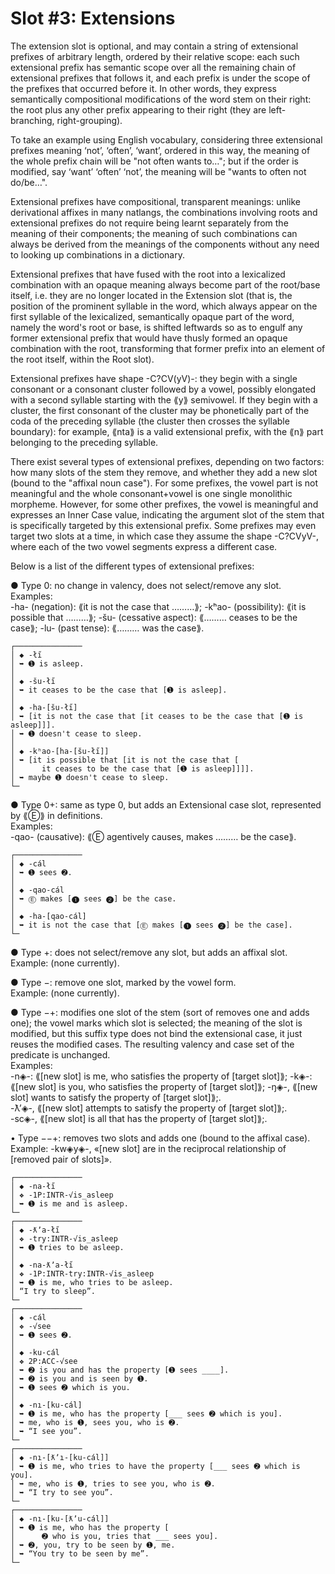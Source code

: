 # Slot #3: Extensions

The extension slot is optional, and may contain a string of extensional prefixes of arbitrary length, ordered by their relative scope: each such extensional prefix has semantic scope over all the remaining chain of extensional prefixes that follows it, and each prefix is under the scope of the prefixes that occurred before it. In other words, they express semantically compositional modifications of the word stem on their right: the root plus any other prefix appearing to their right (they are left-branching, right-grouping).  
  
To take an example using English vocabulary, considering three extensional prefixes meaning ‘not’, ‘often’, ‘want’, ordered in this way, the meaning of the whole prefix chain will be "not often wants to…"; but if the order is modified, say ‘want’ ‘often’ ‘not’, the meaning will be "wants to often not do/be…".  
  
Extensional prefixes have compositional, transparent meanings: unlike derivational affixes in many natlangs, the combinations involving roots and extensional prefixes do not require being learnt separately from the meaning of their components; the meaning of such combinations can always be derived from the meanings of the components without any need to looking up combinations in a dictionary.  
  
Extensional prefixes that have fused with the root into a lexicalized combination with an opaque meaning always become part of the root/base itself, i.e. they are no longer located in the Extension slot (that is, the position of the prominent syllable in the word, which always appear on the first syllable of the lexicalized, semantically opaque part of the word, namely the word's root or base, is shifted leftwards so as to engulf any former extensional prefix that would have thusly formed an opaque combination with the root, transforming that former prefix into an element of the root itself, within the Root slot).  
  
Extensional prefixes have shape -C?CV(yV)-: they begin with a single consonant or a consonant cluster followed by a vowel, possibly elongated with a second syllable starting with the ⟪y⟫ semivowel. If they begin with a cluster, the first consonant of the cluster may be phonetically part of the coda of the preceding syllable (the cluster then crosses the syllable boundary): for example, ⟪nta⟫ is a valid extensional prefix, with the ⟪n⟫ part belonging to the preceding syllable.  
  
There exist several types of extensional prefixes, depending on two factors: how many slots of the stem they remove, and whether they add a new slot (bound to the "affixal noun case"). For some prefixes, the vowel part is not meaningful and the whole consonant+vowel is one single monolithic morpheme. However, for some other prefixes, the vowel is meaningful and expresses an Inner Case value, indicating the argument slot of the stem that is specifically targeted by this extensional prefix. Some prefixes may even target two slots at a time, in which case they assume the shape -C?CVyV-, where each of the two vowel segments express a different case.  
  
Below is a list of the different types of extensional prefixes:  
  
● Type 0: no change in valency, does not select/remove any slot.  
  Examples:  
  -ha- (negation): ⟪it is not the case that ………⟫;
  -kʰao- (possibility): ⟪it is possible that ………⟫;
  -šu- (cessative aspect): ⟪……… ceases to be the case⟫;
  -lu- (past tense): ⟪……… was the case⟫.


```
┌───────────────
│ ◆ -łı̋
│ ➥ ➊ is asleep.
│ 
│ ◆ -šu-łı̋
│ ➥ it ceases to be the case that [➊ is asleep].
│ 
│ ◆ -ha-[šu-łı̋]
│ ➥ [it is not the case that [it ceases to be the case that [➊ is asleep]]].
│ ➥ ➊ doesn't cease to sleep.
│ 
│ ◆ -kʰao-[ha-[šu-łı̋]]
│ ➥ [it is possible that [it is not the case that [
│      it ceases to be the case that [➊ is asleep]]]].
│ ➥ maybe ➊ doesn't cease to sleep.
└─
```

● Type 0+: same as type 0, but adds an Extensional case slot, represented by ⟪Ⓔ⟫ in definitions.  
  Examples:  
  -qao- (causative): ⟪Ⓔ agentively causes, makes ……… be the case⟫.

```
┌───────────────
│ ◆ -cál
│ ➥ ➊ sees ➋.
│ 
│ ◆ -qao-cál
│ ➥ Ⓔ makes [➊ sees ➋] be the case.
│ 
│ ◆ -ha-[qao-cál]
│ ➥ it is not the case that [Ⓔ makes [➊ sees ➋] be the case].
└─
```
  
● Type +: does not select/remove any slot, but adds an affixal slot.  
  Example: (none currently).  
  
● Type −: remove one slot, marked by the vowel form.  
  Example: (none currently).  
  
● Type −+: modifies one slot of the stem (sort of removes one and adds one); the vowel marks which slot is selected; the meaning of the slot is modified, but this suffix type does not bind the extensional case, it just reuses the modified cases. The resulting valency and case set of the predicate is unchanged.  
  Examples:  
  -n◈-: ⟪[new slot] is me, who satisfies the property of [target slot]⟫;
  -k◈-: ⟪[new slot] is you, who satisfies the property of [target slot]⟫;
  -ŋ◈-, ⟪[new slot] wants to satisfy the property of [target slot]⟫;.  
  -ƛʼ◈-, ⟪[new slot] attempts to satisfy the property of [target slot]⟫;.  
  -sc◈-, ⟪[new slot] is all that has the property of [target slot]⟫;.  
  
• Type −−+: removes two slots and adds one (bound to the affixal case).  
  Example: -kw◈y◈-, «[new slot] are in the reciprocal relationship of [removed pair of slots]».  
  
```
┌───────────────
│ ◆ -na-łı̋
│ ❖ -1P:INTR-√is_asleep
│ ➥ ➊ is me and is asleep.
└─
┌───────────────
│ ◆ -ƛʼa-łı̋
│ ❖ -try:INTR-√is_asleep
│ ➥ ➊ tries to be asleep.
│ 
│ ◆ -na-ƛʼa-łı̋
│ ❖ -1P:INTR-try:INTR-√is_asleep
│ ➥ ➊ is me, who tries to be asleep.
│ “I try to sleep”.
└─
┌───────────────
│ ◆ -cál
│ ❖ -√see
│ ➥ ➊ sees ➋.
│ 
│ ◆ -ku-cál
│ ❖ 2P:ACC-√see
│ ➥ ➋ is you and has the property [➊ sees ____].
│ ➥ ➋ is you and is seen by ➊.
│ ➥ ➊ sees ➋ which is you.
│ 
│ ◆ -nı-[ku-cál]
│ ➥ ➊ is me, who has the property [___ sees ➋ which is you].
│ ➥ me, who is ➊, sees you, who is ➋.
│ ➥ “I see you”.
└─
┌───────────────
│ ◆ -nı-[ƛʼı-[ku-cál]]
│ ➥ ➊ is me, who tries to have the property [___ sees ➋ which is you].
│ ➥ me, who is ➊, tries to see you, who is ➋.
│ ➥ “I try to see you”.
└─
┌───────────────
│ ◆ -nı-[ku-[ƛʼu-cál]]
│ ➥ ➊ is me, who has the property [
│      ➋ who is you, tries that ___ sees you].
│ ➥ ➋, you, try to be seen by ➊, me.
│ ➥ “You try to be seen by me”.
└─
```
  
